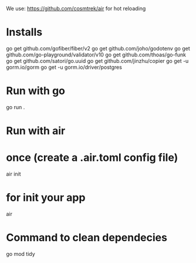 We use: https://github.com/cosmtrek/air for hot reloading

# Installs
go get github.com/gofiber/fiber/v2
go get github.com/joho/godotenv
go get github.com/go-playground/validator/v10
go get github.com/thoas/go-funk
go get github.com/satori/go.uuid
go get github.com/jinzhu/copier
go get -u gorm.io/gorm
go get -u gorm.io/driver/postgres

# Run with go
go run .

# Run with air
# once (create a .air.toml config file)
air init
# for init your app
air
# Command to clean dependecies 
go mod tidy